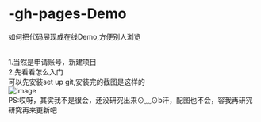 # -gh-pages-Demo
如何把代码展现成在线Demo,方便别人浏览

<br>1.当然是申请账号，新建项目
<br>2.先看看怎么入门
      <br>可以先安装set up git,安装完的截图是这样的
      <br> ![image](http://github.com/Hiooary/-gh-pages-Demo/images/install_git.png)
<br>PS:哎呀，其实我不是很会，还没研究出来⊙﹏⊙b汗，配图也不会，容我再研究 研究再来更新吧
